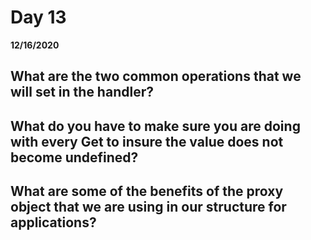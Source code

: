 # Day 13
__12/16/2020__

## What are the two common operations that we will set in the handler?




## What do you have to make sure you are doing with every Get to insure the value does not become undefined?




## What are some of the benefits of the proxy object that we are using in our structure for applications?


